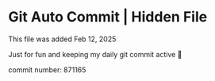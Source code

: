 # Git Auto Commit | Hidden File

This file was added Feb 12, 2025

Just for fun and keeping my daily git commit active 🤪

commit number: 871165
